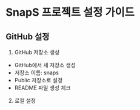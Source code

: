 # SnapS 프로젝트 설정 가이드

## GitHub 설정

1. GitHub 저장소 생성
- GitHub에서 새 저장소 생성
- 저장소 이름: snaps
- Public 저장소로 설정
- README 파일 생성 체크

2. 로컬 설정